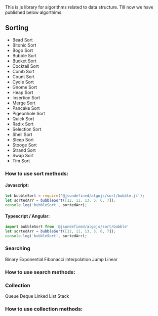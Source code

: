  This is js library for algorithms related to data structure.
 Till now we have published below algorthims.
 
 ## Sorting

* Bead Sort	
* Bitonic Sort
* Bogo Sort	
* Bubble Sort
* Bucket Sort
* Cocktail Sort
* Comb Sort
* Count Sort
* Cycle Sort
* Gnome Sort
* Heap Sort
* Insertion Sort
* Merge Sort
* Pancake Sort
* Pigeonhole Sort
* Quick Sort
* Radix Sort
* Selection Sort
* Shell Sort
* Sleep Sort
* Stooge Sort
* Strand Sort
* Swap Sort
* Tim Sort

### How to use sort methods:

#### Javascript:

```javascript
let bubbleSort = require('@jsundefined/algojs/sort/bubble.js');
let sortedArr = bubbleSort([12, 11, 13, 5, 6, 7]);
console.log('bubbleSort', sortedArr);
```
#### Typescript / Angular:

```javascript
import bubbleSort from '@jsundefined/algojs/sort/bubble'
let sortedArr = bubbleSort([12, 11, 13, 5, 6, 7]);
console.log('bubbleSort', sortedArr);
 ````
### Searching

 Binary
 Exponential
 Fibonacci
 Interpolation
 Jump
 Linear

 ### How to use search methods:
 
 ### Collection
 
 Queue
 Deque
 Linked List
 Stack

 ### How to use collection methods:

